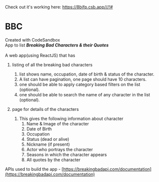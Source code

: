 Check out it's working here: https://8bjfp.csb.app///!#

# BBC

Created with CodeSandbox\
App to list
**_Breaking Bad Characters &amp; their Quotes_**\
\
A web app(using ReactJS) that has

1. listing of all the breaking bad characters

   1. list shows name, occupation, date of birth & status of the character.
   2. A list can have pagination, one page should have 10 characters.
   3. one should be able to apply category based filters on the list (optional).
   4. one should be able to search the name of any character in the list (optional).

2. page for details of the characters
   1. This gives the following information about character
      1. Name & Image of the character
      2. Date of Birth
      3. Occupation
      4. Status (dead or alive)
      5. Nickname (if present)
      6. Actor who portrays the character
      7. Seasons in which the character appears
      8. All quotes by the character

APIs used to build the app - [https://breakingbadapi.com/documentation](https://breakingbadapi.com/documentation)
